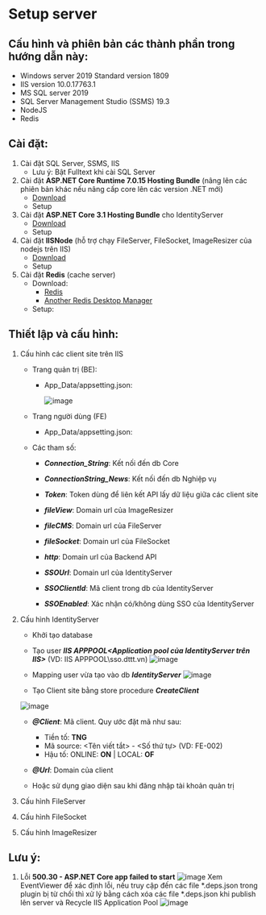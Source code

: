 # Setup server

## Cấu hình và phiên bản các thành phần trong hướng dẫn này:
- Windows server 2019 Standard version 1809
- IIS version 10.0.17763.1
- MS SQL server 2019
- SQL Server Management Studio (SSMS) 19.3
- NodeJS
- Redis

## Cài đặt:
1. Cài đặt SQL Server, SSMS, IIS
    - Lưu ý: Bật Fulltext khi cài SQL Server
2. Cài đặt **ASP.NET Core Runtime 7.0.15 Hosting Bundle** (nâng lên các phiên bản khác nếu nâng cấp core lên các version .NET mới)
    - [Download](https://dotnet.microsoft.com/en-us/download/dotnet/thank-you/runtime-aspnetcore-7.0.15-windows-hosting-bundle-installer)  
    - Setup
4. Cài đặt **ASP.NET Core 3.1 Hosting Bundle** cho IdentityServer
    - [Download](https://download.visualstudio.microsoft.com/download/pr/6744eb9d-dcd4-4386-9d87-b03b70fc58ce/818fadf3f3d919c17ba845b2195bfd9b/dotnet-hosting-3.1.32-win.exe)
    - Setup 
4. Cài đặt **IISNode** (hỗ trợ chạy FileServer, FileSocket, ImageResizer của nodejs trên IIS)
    - [Download](https://github.com/tjanczuk/iisnode/releases/tag/v0.2.21)
    - Setup
5. Cài đặt **Redis** (cache server)
    - Download:
      + [Redis](https://github.com/MicrosoftArchive/redis/releases)
      + [Another Redis Desktop Manager](https://github.com/qishibo/AnotherRedisDesktopManager/releases)
    - Setup:


## Thiết lập và cấu hình:
1. Cấu hình các client site trên IIS
    - Trang quản trị (BE):
      + App_Data/appsetting.json:

        ![image](https://github.com/tungvp29/Document/assets/37463451/4bebf7ed-7631-4bbc-a7b7-c1dc94783f7d)

    - Trang người dùng (FE)
      + App_Data/appsetting.json:
  
       
    - Các tham số:
        - _**Connection_String**_: Kết nối đến db Core
        - _**ConnectionString_News**_: Kết nối đến db Nghiệp vụ
        
        - _**Token**_: Token dùng để liên kết API lấy dữ liệu giữa các client site
        - _**fileView**_: Domain url của ImageResizer
        - _**fileCMS**_: Domain url của FileServer
        - _**fileSocket**_: Domain url của FileSocket
        - _**http**_: Domain url của Backend API
        
        - _**SSOUrl**_: Domain url của IdentityServer
        - _**SSOClientId**_: Mã client trong db của IdentityServer
        - _**SSOEnabled**_: Xác nhận có/không dùng SSO của IdentityServer
2. Cấu hình IdentityServer
    - Khởi tạo database
    - Tạo user _**IIS APPPOOL\<Application pool của IdentityServer trên IIS>**_ (VD: IIS APPPOOL\sso.dttt.vn)
    ![image](https://github.com/tungvp29/Document/assets/37463451/ff664bba-1f96-4fe1-8054-52416c857122)

    - Mapping user vừa tạo vào db _**IdentityServer**_
    ![image](https://github.com/tungvp29/Document/assets/37463451/5324a773-cb90-498a-8e7c-62b090fc09d5)

    - Tạo Client site bằng store procedure _**CreateClient**_
   
    ![image](https://github.com/tungvp29/Document/assets/37463451/3a657f07-b9ee-4676-9203-2bda92ce8942)

    - _**@Client**_: Mã client. Quy ước đặt mã như sau:
      + Tiền tố: **TNG**
      + Mã source: <Tên viết tắt> - <Số thứ tự>    (VD: FE-002)
      + Hậu tố: ONLINE: **ON** | LOCAL: **OF**
    - _**@Url**_: Domain của client        

    - Hoặc sử dụng giao diện sau khi đăng nhập tài khoản quản trị
4. Cấu hình FileServer
5. Cấu hình FileSocket
6. Cấu hình ImageResizer

## Lưu ý:
1. Lỗi **500.30 - ASP.NET Core app failed to start**
![image](https://github.com/tungvp29/Document/assets/37463451/4af848f7-b1b0-4dcf-9a91-c89eb00ab3ce)
Xem EventViewer để xác định lỗi, nếu truy cập đến các file *.deps.json trong plugin bị từ chối thì xử lý bằng cách xóa các file *.deps.json khi publish lên server và Recycle IIS Application Pool
![image](https://github.com/tungvp29/Document/assets/37463451/15d4526d-8f0a-4f13-af8a-2704d1acb9e7)

        
